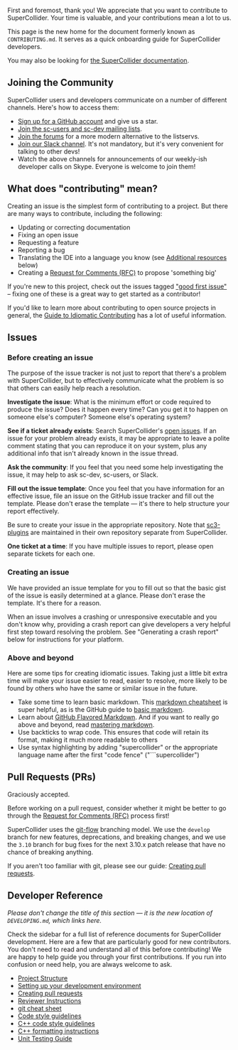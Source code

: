 First and foremost, thank you! We appreciate that you want to contribute to SuperCollider. Your time is valuable, and your contributions mean a lot to us.

This page is the new home for the document formerly known as `CONTRIBUTING.md`. It serves as a quick onboarding guide for SuperCollider developers.

You may also be looking for [the SuperCollider documentation](http://doc.sccode.org/).

## Joining the Community

SuperCollider users and developers communicate on a number of different channels. Here's how to access them:

- [Sign up for a GitHub account](https://github.com/signup/free) and give us a star.
- [Join the sc-users and sc-dev mailing lists](https://www.birmingham.ac.uk/facilities/ea-studios/research/supercollider/mailinglist.aspx).
- [Join the forums](https://scsynth.org/) for a more modern alternative to the listservs.
- [Join our Slack channel](https://join.slack.com/t/scsynth/shared_invite/zt-ezoyz15j-SVM7JVul94pxtDiUDRnd0w). It's not mandatory, but it's very convenient for talking to other devs!
- Watch the above channels for announcements of our weekly-ish developer calls on Skype. Everyone is welcome to join them!

## What does "contributing" mean?

Creating an issue is the simplest form of contributing to a project. But there are many ways to contribute, including the following:

- Updating or correcting documentation
- Fixing an open issue
- Requesting a feature
- Reporting a bug
- Translating the IDE into a language you know (see [Additional resources](#Additional-resources) below)
- Creating a [Request for Comments (RFC)](https://github.com/supercollider/rfcs) to propose 'something big'

If you're new to this project, check out the issues tagged ["good first issue"](https://github.com/supercollider/supercollider/issues?q=is%3Aopen+is%3Aissue+label%3A%22good+first+issue%22) – fixing one of these is a great way to get started as a contributor!

If you'd like to learn more about contributing to open source projects in general, the [Guide to Idiomatic Contributing](https://github.com/jonschlinkert/idiomatic-contributing) has a lot of useful information.

## Issues

### Before creating an issue

The purpose of the issue tracker is not just to report that there's a problem with SuperCollider, but to effectively communicate what the problem is so that others can easily help reach a resolution.

**Investigate the issue**: What is the minimum effort or code required to produce the issue? Does it happen every time? Can you get it to happen on someone else's computer? Someone else's operating system?

**See if a ticket already exists**: Search SuperCollider's [open issues](https://github.com/supercollider/supercollider/issues). If an issue for your problem already exists, it may be appropriate to leave a polite comment stating that you can reproduce it on your system, plus any additional info that isn't already known in the issue thread.

**Ask the community**: If you feel that you need some help investigating the issue, it may help to ask sc-dev, sc-users, or Slack.

**Fill out the issue template**: Once you feel that you have information for an effective issue, file an issue on the GitHub issue tracker and fill out the template. Please don't erase the template — it's there to help structure your report effectively.

Be sure to create your issue in the appropriate repository. Note that [sc3-plugins](https://github.com/supercollider/sc3-plugins) are maintained in their own repository separate from SuperCollider.

**One ticket at a time**: If you have multiple issues to report, please open separate tickets for each one.

### Creating an issue

We have provided an issue template for you to fill out so that the basic gist of the issue is easily determined at a glance. Please don't erase the template. It's there for a reason.

When an issue involves a crashing or unresponsive executable and you don't know why, providing a crash report can give developers a very helpful first step toward resolving the problem. See "Generating a crash report" below for instructions for your platform.

### Above and beyond

Here are some tips for creating idiomatic issues. Taking just a little bit extra time will make your issue easier to read, easier to resolve, more likely to be found by others who have the same or similar issue in the future.

- Take some time to learn basic markdown. This [markdown cheatsheet](https://github.com/adam-p/markdown-here/wiki/Markdown-Cheatsheet) is super helpful, as is the GitHub guide to [basic markdown](https://help.github.com/articles/markdown-basics/).
- Learn about [GitHub Flavored Markdown](https://help.github.com/articles/github-flavored-markdown/). And if you want to really go above and beyond, read [mastering markdown](https://guides.github.com/features/mastering-markdown/).
- Use backticks to wrap code. This ensures that code will retain its format, making it much more readable to others
- Use syntax highlighting by adding "supercollider" or the appropriate language name after the first "code fence" ("\`\`\`supercollider")

## Pull Requests (PRs)

Graciously accepted.

Before working on a pull request, consider whether it might be better to go through the [Request for Comments (RFC)](https://github.com/supercollider/rfcs) process first!

SuperCollider uses the [git-flow](https://nvie.com/posts/a-successful-git-branching-model/) branching model. We use the `develop` branch for new features, deprecations, and breaking changes, and we use the `3.10` branch for bug fixes for the next 3.10.x patch release that have no chance of breaking anything.

If you aren't too familiar with git, please see our guide: [Creating pull requests](https://github.com/supercollider/supercollider/wiki/Creating-pull-requests).

## Developer Reference

*Please don't change the title of this section — it is the new location of `DEVELOPING.md`, which links here.*

Check the sidebar for a full list of reference documents for SuperCollider development. Here are a few that are particularly good for new contributors. You don't need to read and understand all of this before contributing! We are happy to help guide you through your first contributions. If you run into confusion or need help, you are always welcome to ask.

* [Project Structure](https://github.com/supercollider/supercollider/wiki/Project-Structure)
* [Setting up your development environment](https://github.com/supercollider/supercollider/wiki/Setting-up-your-development-environment)
* [Creating pull requests](https://github.com/supercollider/supercollider/wiki/Creating-pull-requests)
* [Reviewer Instructions](https://github.com/supercollider/supercollider/wiki/%5BWIP%5D-Reviewer-instructions)
* [git cheat sheet](https://github.com/supercollider/supercollider/wiki/git-cheat-sheet)
* [Code style guidelines](https://github.com/supercollider/supercollider/wiki/Code-style-guidelines)
* [C++ code style guidelines](https://github.com/supercollider/supercollider/wiki/Cpp-code-style-guidelines)
* [C++ formatting instructions](https://github.com/supercollider/supercollider/wiki/Cpp-formatting-instructions)
* [Unit Testing Guide](https://github.com/supercollider/supercollider/wiki/Unit-Testing-Guide)